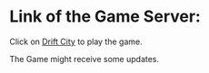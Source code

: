 # Link of the Game Server:

Click on [Drift City](https://joystickcoder.itch.io/drift-city) to play the game.

The Game might receive some updates.
